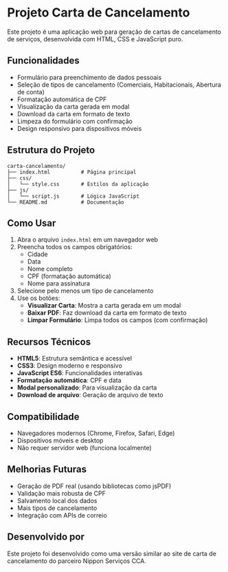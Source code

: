 # Projeto Carta de Cancelamento

Este projeto é uma aplicação web para geração de cartas de cancelamento de serviços, desenvolvida com HTML, CSS e JavaScript puro.

## Funcionalidades

- Formulário para preenchimento de dados pessoais
- Seleção de tipos de cancelamento (Comerciais, Habitacionais, Abertura de conta)
- Formatação automática de CPF
- Visualização da carta gerada em modal
- Download da carta em formato de texto
- Limpeza do formulário com confirmação
- Design responsivo para dispositivos móveis

## Estrutura do Projeto

```
carta-cancelamento/
├── index.html          # Página principal
├── css/
│   └── style.css       # Estilos da aplicação
├── js/
│   └── script.js       # Lógica JavaScript
└── README.md           # Documentação
```

## Como Usar

1. Abra o arquivo `index.html` em um navegador web
2. Preencha todos os campos obrigatórios:
   - Cidade
   - Data
   - Nome completo
   - CPF (formatação automática)
   - Nome para assinatura
3. Selecione pelo menos um tipo de cancelamento
4. Use os botões:
   - **Visualizar Carta**: Mostra a carta gerada em um modal
   - **Baixar PDF**: Faz download da carta em formato de texto
   - **Limpar Formulário**: Limpa todos os campos (com confirmação)

## Recursos Técnicos

- **HTML5**: Estrutura semântica e acessível
- **CSS3**: Design moderno e responsivo
- **JavaScript ES6**: Funcionalidades interativas
- **Formatação automática**: CPF e data
- **Modal personalizado**: Para visualização da carta
- **Download de arquivo**: Geração de arquivo de texto

## Compatibilidade

- Navegadores modernos (Chrome, Firefox, Safari, Edge)
- Dispositivos móveis e desktop
- Não requer servidor web (funciona localmente)

## Melhorias Futuras

- Geração de PDF real (usando bibliotecas como jsPDF)
- Validação mais robusta de CPF
- Salvamento local dos dados
- Mais tipos de cancelamento
- Integração com APIs de correio

## Desenvolvido por

Este projeto foi desenvolvido como uma versão similar ao site de carta de cancelamento do parceiro Nippon Serviços CCA.

